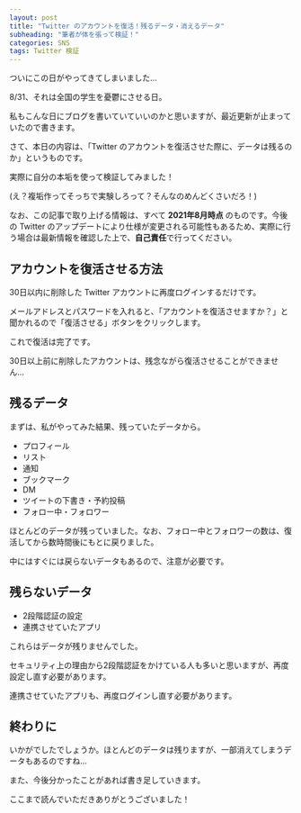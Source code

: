 ```yaml
---
layout: post
title: "Twitter のアカウントを復活！残るデータ・消えるデータ"
subheading: "筆者が体を張って検証！"
categories: SNS
tags: Twitter 検証
---
```


ついにこの日がやってきてしまいました...

8/31、それは全国の学生を憂鬱にさせる日。

私もこんな日にブログを書いていていいのかと思いますが、最近更新が止まっていたので書きます。

さて、本日の内容は、「Twitter のアカウントを復活させた際に、データは残るのか」というものです。

実際に自分の本垢を使って検証してみました！

(え？複垢作ってそっちで実験しろって？そんなのめんどくさいだろ！)

なお、この記事で取り上げる情報は、すべて **2021年8月時点** のものです。今後の Twitter のアップデートにより仕様が変更される可能性もあるため、実際に行う場合は最新情報を確認した上で、**自己責任**で行ってください。


## アカウントを復活させる方法
30日以内に削除した Twitter アカウントに再度ログインするだけです。

メールアドレスとパスワードを入れると、「アカウントを復活させますか？」と聞かれるので「復活させる」ボタンをクリックします。

これで復活は完了です。

30日以上前に削除したアカウントは、残念ながら復活させることができません...

## 残るデータ

まずは、私がやってみた結果、残っていたデータから。

- プロフィール
- リスト
- 通知
- ブックマーク
- DM
- ツイートの下書き・予約投稿
- フォロー中・フォロワー

ほとんどのデータが残っていました。なお、フォロー中とフォロワーの数は、復活してから数時間後にもとに戻りました。

中にはすぐには戻らないデータもあるので、注意が必要です。


## 残らないデータ

- 2段階認証の設定
- 連携させていたアプリ

これらはデータが残りませんでした。

セキュリティ上の理由から2段階認証をかけている人も多いと思いますが、再度設定し直す必要があります。

連携させていたアプリも、再度ログインし直す必要があります。


## 終わりに

いかがでしたでしょうか。ほとんどのデータは残りますが、一部消えてしまうデータもあるのですね...

また、今後分かったことがあれば書き足していきます。

ここまで読んでいただきありがとうございました！
